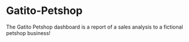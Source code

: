 # Gatito-Petshop

The Gatito Petshop dashboard is a report of a sales analysis to a fictional petshop business!
